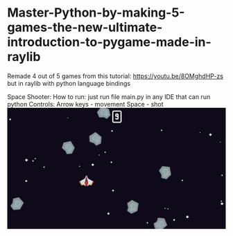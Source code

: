 # Master-Python-by-making-5-games-the-new-ultimate-introduction-to-pygame-made-in-raylib
Remade 4 out of 5 games from this tutorial: https://youtu.be/8OMghdHP-zs but in raylib with python language bindings

Space Shooter:
How to run:
  just run file main.py in any IDE that can run python
Controls:
  Arrow keys - movement
  Space - shot
![SpaceShooter](Showcase/SpaceShooter.png)

